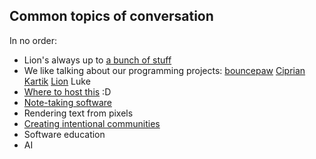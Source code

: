 ## Common topics of conversation

In no order:

* Lion's always up to [a bunch of stuff](lion-status.md)
* We like talking about our programming projects: [bouncepaw](bouncepaw/index.md) [Ciprian](ciprian/index.md) [Kartik](kartik/index.md) [Lion](lion-status-programming.md) Luke
* [Where to host this](hosting.md) :D
* [Note-taking software](note-taking.md)
* Rendering text from pixels
* [Creating intentional communities](lion/intentional-communities.md)
* Software education
* AI
